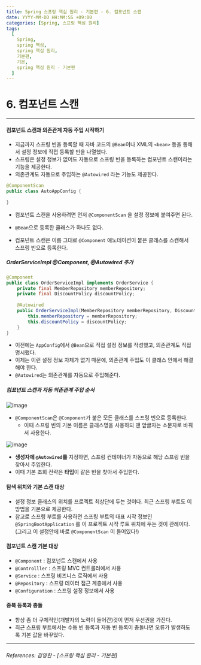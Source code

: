 ```yaml
---
title: Spring 스프링 핵심 원리 - 기본편 - 6. 컴포넌트 스캔
date: YYYY-MM-DD HH:MM:SS +09:00
categories: [Spring, 스프링 핵심 원리]
tags:
  [
    Spring,
    spring 핵심,
    spring 핵심 원리,
    기본편,
    기본,
    spring 핵심 원리 - 기본편
  ]
---
```


# 6. 컴포넌트 스캔

----

#### 컴포넌트 스캔과 의존관계 자동 주입 시작하기
* 지금까지 스프링 빈을 등록할 때 자바 코드의 `@Bean`이나 XML의 `<bean>` 등을 통해서 설정 정보에 직접 등록할 빈을 나열했다.
* 스프링은 설정 정보가 없어도 자동으로 스프링 빈을 등록하는 컴포넌트 스캔이라는 기능을 제공한다.
* 의존관계도 자동으로 주입하는 `@Autowired` 라는 기능도 제공한다.

```java
@ComponentScan
public class AutoAppConfig {
 
}
```
* 컴포넌트 스캔을 사용하려면 먼저 `@ComponentScan` 을 설정 정보에 붙여주면 된다.
* `@Bean`으로 등록한 클래스가 하나도 없다.

* 컴포넌트 스캔은 이름 그대로 `@Component` 애노테이션이 붙은 클래스를 스캔해서 스프링 빈으로
등록한다.


##### OrderServiceImpl @Component, @Autowired 추가
```java
@Component
public class OrderServiceImpl implements OrderService {
    private final MemberRepository memberRepository;
    private final DiscountPolicy discountPolicy;
    
    @Autowired
    public OrderServiceImpl(MemberRepository memberRepository, DiscountPolicy discountPolicy) {
        this.memberRepository = memberRepository;
        this.discountPolicy = discountPolicy;
    }
}
```
* 이전에는 `AppConfig`에서 `@Bean`으로 직접 설정 정보를 작성했고, 의존관계도 직접 명시했다.
* 이제는 이런 설정 정보 자체가 없기 때문에, 의존관계 주입도 이 클래스 안에서 해결해야 한다.
* `@Autowired`는 의존관계를 자동으로 주입해준다.

##### 컴포넌트 스캔과 자동 의존관계 주입 순서

![image](https://github.com/tomy8964/CodingTestExercise/assets/103511161/40f06e20-88f1-4b2a-8a34-a449141b61a8)

* `@ComponentScan`은 `@Component`가 붙은 모든 클래스를 스프링 빈으로 등록한다.
  * 이때 스프링 빈의 기본 이름은 클래스명을 사용하되 맨 앞글자는 소문자로 바꿔서 사용한다.


![image](https://github.com/tomy8964/CodingTestExercise/assets/103511161/78294c2f-64de-48ba-9c0f-794eed46aaac)

* **생성자에 `@Autowired`를** 지정하면, 스프링 컨테이너가 자동으로 해당 스프링 빈을 찾아서 주입한다.
* 이때 기본 조회 전략은 **타입**이 같은 빈을 찾아서 주입한다.
  

#### 탐색 위치와 기본 스캔 대상
* 설정 정보 클래스의 위치를 프로젝트
최상단에 두는 것이다. 최근 스프링 부트도 이 방법을 기본으로 제공한다.
* 참고로 스프링 부트를 사용하면 스프링 부트의 대표 시작 정보인 `@SpringBootApplication` 를 이
프로젝트 시작 루트 위치에 두는 것이 관례이다. (그리고 이 설정안에 바로 `@ComponentScan` 이 들어있다!)

#### 컴포넌트 스캔 기본 대상
* `@Component` : 컴포넌트 스캔에서 사용
* `@Controlller` : 스프링 MVC 컨트롤러에서 사용
* `@Service` : 스프링 비즈니스 로직에서 사용
* `@Repository` : 스프링 데이터 접근 계층에서 사용
* `@Configuration` : 스프링 설정 정보에서 사용

#### 중복 등록과 충돌
* 항상 좀 더 구체적인(개발자의 노력이 들어간)것이 먼저 우선권을 가진다.
* 최근 스프링 부트에서는 수동 빈 등록과 자동 빈 등록이 충돌나면 오류가 발생하도록 기본 값을
바꾸었다.


----  

###### References: 김영한 - [스프링 핵심 원리 - 기본편]
